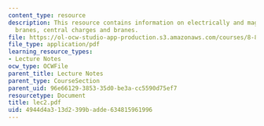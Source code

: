 ```yaml
---
content_type: resource
description: This resource contains information on electrically and magnetically charged
  branes, central charges and branes.
file: https://ol-ocw-studio-app-production.s3.amazonaws.com/courses/8-871-selected-topics-in-theoretical-particle-physics-branes-and-gauge-theory-dynamics-fall-2004/4944d4a313d2399badde634815961996_lec2.pdf
file_type: application/pdf
learning_resource_types:
- Lecture Notes
ocw_type: OCWFile
parent_title: Lecture Notes
parent_type: CourseSection
parent_uid: 96e66129-3853-35d0-be3a-cc5590d75ef7
resourcetype: Document
title: lec2.pdf
uid: 4944d4a3-13d2-399b-adde-634815961996
---
```

